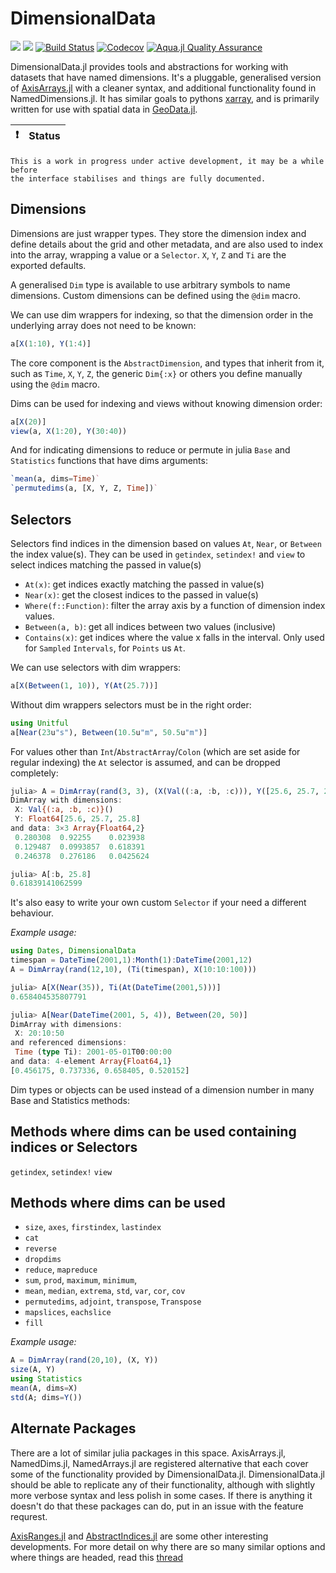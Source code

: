 # DimensionalData

[![](https://img.shields.io/badge/docs-stable-blue.svg)](https://rafaqz.github.io/DimensionalData.jl/stable)
[![](https://img.shields.io/badge/docs-dev-blue.svg)](https://rafaqz.github.io/DimensionalData.jl/dev)
[![Build Status](https://travis-ci.org/rafaqz/DimensionalData.jl.svg?branch=master)](https://travis-ci.org/rafaqz/DimensionalData.jl)
[![Codecov](https://codecov.io/gh/rafaqz/DimensionalData.jl/branch/master/graph/badge.svg)](https://codecov.io/gh/rafaqz/DimensionalData.jl)
[![Aqua.jl Quality Assurance](https://img.shields.io/badge/Aqua.jl-%F0%9F%8C%A2-aqua.svg)](https://github.com/JuliaTesting/Aqua.jl)


DimensionalData.jl provides tools and abstractions for working with datasets
that have named dimensions. It's a pluggable, generalised version of
[AxisArrays.jl](https://github.com/JuliaArrays/AxisArrays.jl) with a cleaner
syntax, and additional functionality found in NamedDimensions.jl. It has similar
goals to pythons [xarray](http://xarray.pydata.org/en/stable/), and is primarily
written for use with spatial data in [GeoData.jl](https://github.com/rafaqz/GeoData.jl).

:exclamation: | Status
:-----------: | :-------

    This is a work in progress under active development, it may be a while before
    the interface stabilises and things are fully documented.


## Dimensions

Dimensions are just wrapper types. They store the dimension index
and define details about the grid and other metadata, and are also used
to index into the array, wrapping a value or a `Selector`.
`X`, `Y`, `Z` and `Ti` are the exported defaults.

A generalised `Dim` type is available to use arbitrary symbols to name dimensions.
Custom dimensions can be defined using the `@dim` macro.

We can use dim wrappers for indexing, so that the dimension order in the underlying array
does not need to be known:

```julia
a[X(1:10), Y(1:4)]
```

The core component is the `AbstractDimension`, and types that inherit from it,
such as `Time`, `X`, `Y`, `Z`, the generic `Dim{:x}` or others you
define manually using the `@dim` macro.

Dims can be used for indexing and views without knowing dimension order:

```julia
a[X(20)]
view(a, X(1:20), Y(30:40))
```

And for indicating dimensions to reduce or permute in julia
`Base` and `Statistics` functions that have dims arguments:

```julia
`mean(a, dims=Time)` 
`permutedims(a, [X, Y, Z, Time])` 
```


## Selectors

Selectors find indices in the dimension based on values `At`, `Near`, or
`Between` the index value(s). They can be used in `getindex`, `setindex!` and
`view` to select indices matching the passed in value(s)

- `At(x)`: get indices exactly matching the passed in value(s)
- `Near(x)`: get the closest indices to the passed in value(s)
- `Where(f::Function)`: filter the array axis by a function of dimension 
  index values.
- `Between(a, b)`: get all indices between two values (inclusive)
- `Contains(x)`: get indices where the value x falls in the interval. 
  Only used for `Sampled` `Intervals`, for `Points` us `At`.

We can use selectors with dim wrappers:

```julia
a[X(Between(1, 10)), Y(At(25.7))]
```

Without dim wrappers selectors must be in the right order:

```julia
using Unitful
a[Near(23u"s"), Between(10.5u"m", 50.5u"m")]
```

For values other than `Int`/`AbstractArray`/`Colon` (which are set aside for regular indexing) the `At`
selector is assumed, and can be dropped completely:

```julia
julia> A = DimArray(rand(3, 3), (X(Val((:a, :b, :c))), Y([25.6, 25.7, 25.8])))
DimArray with dimensions:
 X: Val{(:a, :b, :c)}()
 Y: Float64[25.6, 25.7, 25.8]
and data: 3×3 Array{Float64,2}
 0.280308  0.92255    0.023938
 0.129487  0.0993857  0.618391
 0.246378  0.276186   0.0425624

julia> A[:b, 25.8]
0.61839141062599
```

It's also easy to write your own custom `Selector` if your need a different behaviour.

_Example usage:_

```julia
using Dates, DimensionalData
timespan = DateTime(2001,1):Month(1):DateTime(2001,12)
A = DimArray(rand(12,10), (Ti(timespan), X(10:10:100)))

julia> A[X(Near(35)), Ti(At(DateTime(2001,5)))]
0.658404535807791

julia> A[Near(DateTime(2001, 5, 4)), Between(20, 50)]
DimArray with dimensions:
 X: 20:10:50
and referenced dimensions:
 Time (type Ti): 2001-05-01T00:00:00
and data: 4-element Array{Float64,1}
[0.456175, 0.737336, 0.658405, 0.520152]
```

Dim types or objects can be used instead of a dimension number in many
Base and Statistics methods:

## Methods where dims can be used containing indices or Selectors

`getindex`, `setindex!` `view`

## Methods where dims can be used

- `size`, `axes`, `firstindex`, `lastindex`
- `cat`
- `reverse`
- `dropdims`
- `reduce`, `mapreduce`
- `sum`, `prod`, `maximum`, `minimum`, 
- `mean`, `median`, `extrema`, `std`, `var`, `cor`, `cov`
- `permutedims`, `adjoint`, `transpose`, `Transpose`
- `mapslices`, `eachslice`
- `fill`

_Example usage:_

```julia
A = DimArray(rand(20,10), (X, Y))
size(A, Y)
using Statistics
mean(A, dims=X)
std(A; dims=Y())
```

## Alternate Packages

There are a lot of similar julia packages in this space. AxisArrays.jl, NamedDims.jl, NamedArrays.jl are registered alternative that each cover some of the functionality provided by DimensionalData.jl. DimensionalData.jl should be able to replicate any of their functionality, although with slightly more verbose syntax and less polish in some cases. If there is anything it doesn't do that these packages can do, put in an issue with the feature requrest.

[AxisRanges.jl](https://github.com/mcabbott/AxisRanges.jl) and [AbstractIndices.jl](https://github.com/Tokazama/AbstractIndices.jl) are some other interesting developments. For more detail on why there are so many similar options and where things are headed, read this [thread](https://github.com/JuliaCollections/AxisArraysFuture/issues/1)
